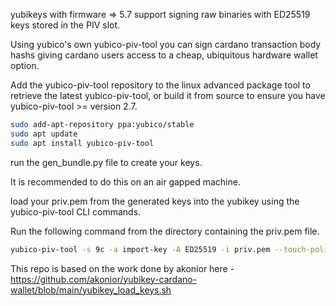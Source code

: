 yubikeys with firmware => 5.7 support signing raw binaries with ED25519 keys stored in the PIV slot.

Using yubico's own yubico-piv-tool you can sign cardano transaction body hashs giving cardano users access to a cheap, ubiquitous hardware wallet option.

Add the yubico-piv-tool repository to the linux advanced package tool to retrieve the latest yubico-piv-tool, or build it from source to ensure you have yubico-piv-tool >= version 2.7.

```bash
sudo add-apt-repository ppa:yubico/stable
sudo apt update
sudo apt install yubico-piv-tool   
```

run the gen_bundle.py file to create your keys.

It is recommended to do this on an air gapped machine. 

load your priv.pem from the generated keys into the yubikey using the yubico-piv-tool CLI commands.

Run the following command from the directory containing the priv.pem file.<br>
```bash
yubico-piv-tool -s 9c -a import-key -A ED25519 -i priv.pem --touch-policy always --pin-policy always
```

This repo is based on the work done by akonior here - https://github.com/akonior/yubikey-cardano-wallet/blob/main/yubikey_load_keys.sh

